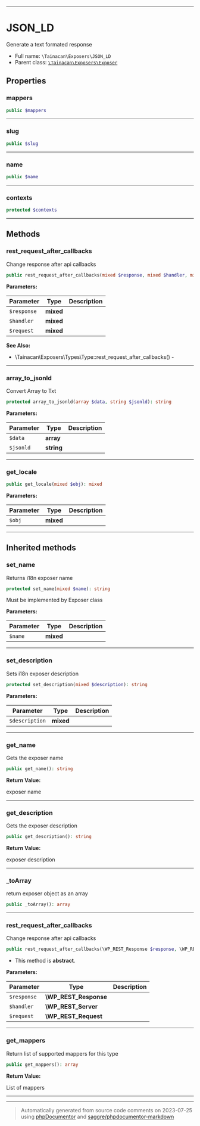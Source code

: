 ***

# JSON_LD

Generate a text formated response



* Full name: `\Tainacan\Exposers\JSON_LD`
* Parent class: [`\Tainacan\Exposers\Exposer`](./Exposer.md)



## Properties


### mappers



```php
public $mappers
```






***

### slug



```php
public $slug
```






***

### name



```php
public $name
```






***

### contexts



```php
protected $contexts
```






***

## Methods


### rest_request_after_callbacks

Change response after api callbacks

```php
public rest_request_after_callbacks(mixed $response, mixed $handler, mixed $request): \WP_REST_Response
```








**Parameters:**

| Parameter | Type | Description |
|-----------|------|-------------|
| `$response` | **mixed** |  |
| `$handler` | **mixed** |  |
| `$request` | **mixed** |  |



**See Also:**

* \Tainacan\Exposers\Types\Type::rest_request_after_callbacks() - 

***

### array_to_jsonld

Convert Array to Txt

```php
protected array_to_jsonld(array $data, string $jsonld): string
```








**Parameters:**

| Parameter | Type | Description |
|-----------|------|-------------|
| `$data` | **array** |  |
| `$jsonld` | **string** |  |




***

### get_locale



```php
public get_locale(mixed $obj): mixed
```








**Parameters:**

| Parameter | Type | Description |
|-----------|------|-------------|
| `$obj` | **mixed** |  |




***


## Inherited methods


### set_name

Returns i18n exposer name

```php
protected set_name(mixed $name): string
```

Must be implemented by Exposer class






**Parameters:**

| Parameter | Type | Description |
|-----------|------|-------------|
| `$name` | **mixed** |  |




***

### set_description

Sets i18n exposer description

```php
protected set_description(mixed $description): string
```








**Parameters:**

| Parameter | Type | Description |
|-----------|------|-------------|
| `$description` | **mixed** |  |




***

### get_name

Gets the exposer name

```php
public get_name(): string
```









**Return Value:**

exposer name



***

### get_description

Gets the exposer description

```php
public get_description(): string
```









**Return Value:**

exposer description



***

### _toArray

return exposer object as an array

```php
public _toArray(): array
```











***

### rest_request_after_callbacks

Change response after api callbacks

```php
public rest_request_after_callbacks(\WP_REST_Response $response, \WP_REST_Server $handler, \WP_REST_Request $request): \WP_REST_Response
```




* This method is **abstract**.



**Parameters:**

| Parameter | Type | Description |
|-----------|------|-------------|
| `$response` | **\WP_REST_Response** |  |
| `$handler` | **\WP_REST_Server** |  |
| `$request` | **\WP_REST_Request** |  |




***

### get_mappers

Return list of supported mappers for this type

```php
public get_mappers(): array
```









**Return Value:**

List of mappers



***


***
> Automatically generated from source code comments on 2023-07-25 using [phpDocumentor](http://www.phpdoc.org/) and [saggre/phpdocumentor-markdown](https://github.com/Saggre/phpDocumentor-markdown)
